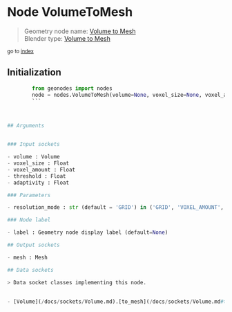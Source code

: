 
# Node VolumeToMesh

> Geometry node name: [Volume to Mesh](https://docs.blender.org/manual/en/latest/modeling/geometry_nodes/volume/volume_to_mesh.html)<br>
  Blender type: [Volume to Mesh](https://docs.blender.org/api/current/bpy.types.GeometryNodeVolumeToMesh.html)
  
<sub>go to [index](/docs/index.md)</sub>

## Initialization

```python
        from geonodes import nodes
        node = nodes.VolumeToMesh(volume=None, voxel_size=None, voxel_amount=None, threshold=None, adaptivity=None, resolution_mode='GRID', label=None)
        ```



## Arguments


### Input sockets

- volume : Volume
- voxel_size : Float
- voxel_amount : Float
- threshold : Float
- adaptivity : Float

### Parameters

- resolution_mode : str (default = 'GRID') in ('GRID', 'VOXEL_AMOUNT', 'VOXEL_SIZE')

### Node label

- label : Geometry node display label (default=None)

## Output sockets

- mesh : Mesh

## Data sockets

> Data socket classes implementing this node.
  
  
- [Volume](/docs/sockets/Volume.md).[to_mesh](/docs/sockets/Volume.md#to_mesh) : Method
  
